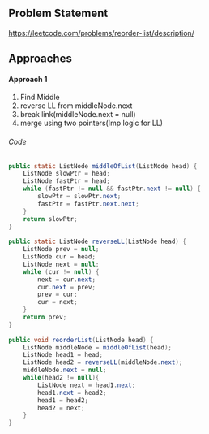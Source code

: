 ## Problem Statement
https://leetcode.com/problems/reorder-list/description/

## Approaches
#### Approach 1
1) Find Middle
2) reverse LL from middleNode.next
3) break link(middleNode.next = null)
4) merge using two pointers(Imp logic for LL)

###### Code
```java
public static ListNode middleOfList(ListNode head) {  
    ListNode slowPtr = head;  
    ListNode fastPtr = head;  
    while (fastPtr != null && fastPtr.next != null) {  
        slowPtr = slowPtr.next;  
        fastPtr = fastPtr.next.next;  
    }  
    return slowPtr;  
}  
  
public static ListNode reverseLL(ListNode head) {  
    ListNode prev = null;  
    ListNode cur = head;  
    ListNode next = null;  
    while (cur != null) {  
        next = cur.next;  
        cur.next = prev;  
        prev = cur;  
        cur = next;  
    }  
    return prev;  
}  
  
public void reorderList(ListNode head) {  
    ListNode middleNode = middleOfList(head);  
    ListNode head1 = head;  
    ListNode head2 = reverseLL(middleNode.next);  
    middleNode.next = null;  
    while(head2 != null){  
        ListNode next = head1.next;  
        head1.next = head2;  
        head1 = head2;  
        head2 = next;  
    }  
}
```

